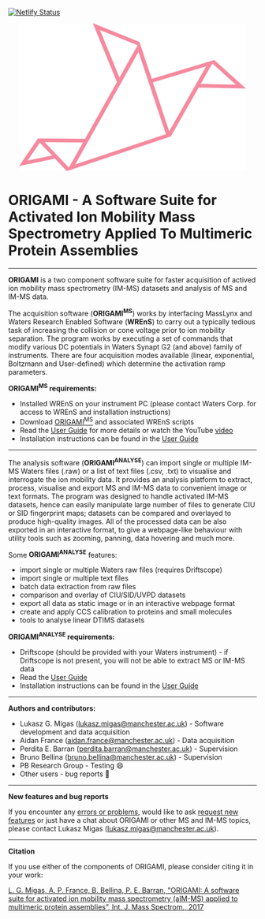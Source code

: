 
[![Netlify Status](https://api.netlify.com/api/v1/badges/00205444-c38d-4974-92a5-e4c543507157/deploy-status)](https://app.netlify.com/sites/origami/deploys)

<p align="center">
  <img width="460" height="300" src="/webpage_content/origami_analyse_logo.png">
</p>

# **ORIGAMI** - A Software Suite for Activated Ion Mobility Mass Spectrometry Applied To Multimeric Protein Assemblies
---
**ORIGAMI** is a two component software suite for faster acquisition of actived ion mobility mass spectrometry (IM-MS) datasets and analysis of MS and IM-MS data.<p>


The acquisition software (**ORIGAMI<sup>MS</sup>**) works by interfacing MassLynx and Waters Research Enabled Software (**WREnS**) to carry out a typically tedious task of increasing the collision or cone voltage prior to ion mobility separation. The program works by executing a set of commands that modify various DC potentials in Waters Synapt G2 (and above) family of instruments. There are four acquisition modes available (linear, exponential, Boltzmann and User-defined) which determine the activation ramp parameters.

**ORIGAMI<sup>MS</sup> requirements:**
- Installed WREnS on your instrument PC (please contact Waters Corp. for access to WREnS and installation instructions)
-  Download [ORIGAMI<sup>MS</sup>](https://github.com/lukasz-migas/ORIGAMI/releases/tag/v1.0.1) and associated WREnS scripts
- Read the [User Guide](https://github.com/lukasz-migas/ORIGAMI/blob/master/ORIGAMI_MS/UserGuide_MS.pdf) for more details or watch the YouTube [video](https://youtu.be/XNfM6F_MSb0)
- Installation instructions can be found in the [User Guide](https://github.com/lukasz-migas/ORIGAMI/blob/master/ORIGAMI_MS/UserGuide_MS.pdf)

---
The analysis software (**ORIGAMI<sup>ANALYSE</sup>**) can import single or multiple IM-MS Waters files (.raw) or a list of text files (.csv, .txt) to visualise and interrogate the ion mobility data. It provides an analysis platform to extract, process, visualise and export MS and IM-MS data to convenient image or text formats. The program was designed to handle activated IM-MS datasets, hence can easily manipulate large number of files to generate CIU or SID fingerprint maps; datasets can be compared and overlayed to produce high-quality images. All of the processed data can be also exported in an interactive format, to give a webpage-like behaviour with utility tools such as zooming, panning, data hovering and much more.

Some **ORIGAMI<sup>ANALYSE</sup>** features:
-	import single or multiple Waters raw files (requires Driftscope)
-	import single or multiple text files
-	batch data extraction from raw files
-	comparison and overlay of CIU/SID/UVPD datasets
-	export all data as static image or in an interactive webpage format
-	create and apply CCS calibration to proteins and small molecules
-	tools to analyse linear DTIMS datasets

**ORIGAMI<sup>ANALYSE</sup> requirements:**
- Driftscope (should be provided with your Waters instrument) - if Driftscope is not present, you will not be able to extract MS or IM-MS data
- Read the [User Guide](https://github.com/lukasz-migas/ORIGAMI/blob/master/ORIGAMI_ANALYSE/UserGuide.pdf)
- Installation instructions can be found in the [User Guide](https://github.com/lukasz-migas/ORIGAMI/blob/master/ORIGAMI_ANALYSE/UserGuide.pdf)

---
**Authors and contributors:**
- Lukasz G. Migas (lukasz.migas@manchester.ac.uk) - Software development and data acquisition
- Aidan France (aidan.france@manchester.ac.uk) - Data acquisition
- Perdita E. Barran (perdita.barran@manchester.ac.uk) - Supervision
- Bruno Bellina (bruno.bellina@manchester.ac.uk) - Supervision
- PB Research Group - Testing 😄
- Other users - bug reports 🐛
---
**New features and bug reports**<p>
If you encounter any [errors or problems](https://goo.gl/forms/8vk1a7JGNyoN4QdD2), would like to ask [request new features](https://goo.gl/forms/esL6ry9St6WCyPY42) or just have a chat about ORIGAMI or other MS and IM-MS topics, please contact Lukasz Migas (lukasz.migas@manchester.ac.uk).

---
**Citation**<p>
If you use either of the components of ORIGAMI, please consider citing it in your work:<p>
[L. G. Migas, A. P. France, B. Bellina, P. E. Barran, "ORIGAMI: A software suite for activated ion mobility mass spectrometry (aIM-MS) applied to multimeric protein assemblies”, Int. J. Mass Spectrom., 2017](https://doi.org/10.1016/j.ijms.2017.08.014)
